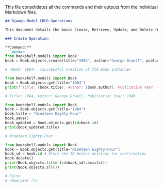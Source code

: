 
This file consolidates all the commands and their outputs from the individual Markdown files.

```markdown
## Django Model CRUD Operations

This document details the basic Create, Retrieve, Update, and Delete (CRUD) operations performed on the `Book` model within the Django shell.

### Create Operation

**Command:**
```python
from bookshelf.models import Book
book = Book.objects.create(title="1984", author="George Orwell", publication_year=1949)

# <Book: 1984>  (Successful creation of the Book instance)

from bookshelf.models import Book
book = Book.objects.get(title="1984")
print(f"Title: {book.title}, Author: {book.author}, Publication Year: {book.publication_year}")

# Title: 1984, Author: George Orwell, Publication Year: 1949

from bookshelf.models import Book
book = Book.objects.get(title="1984")
book.title = "Nineteen Eighty-Four"
book.save()
book_updated = Book.objects.get(id=book.id)
print(book_updated.title)

# Nineteen Eighty-Four

from bookshelf.models import Book
book = Book.objects.get(title="Nineteen Eighty-Four")
book_id = book.id # Store the ID before deletion for confirmation
book.delete()
print(Book.objects.filter(id=book_id).exists())
print(Book.objects.all())

# False
# <QuerySet []>